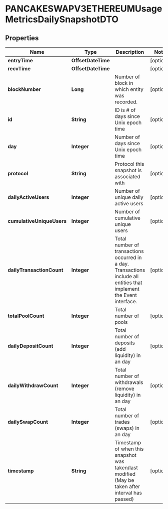 

# PANCAKESWAPV3ETHEREUMUsageMetricsDailySnapshotDTO



## Properties

| Name | Type | Description | Notes |
|------------ | ------------- | ------------- | -------------|
|**entryTime** | **OffsetDateTime** |  |  [optional] |
|**recvTime** | **OffsetDateTime** |  |  [optional] |
|**blockNumber** | **Long** | Number of block in which entity was recorded. |  [optional] |
|**id** | **String** | ID is # of days since Unix epoch time |  [optional] |
|**day** | **Integer** | Number of days since Unix epoch time |  [optional] |
|**protocol** | **String** | Protocol this snapshot is associated with |  [optional] |
|**dailyActiveUsers** | **Integer** | Number of unique daily active users |  [optional] |
|**cumulativeUniqueUsers** | **Integer** | Number of cumulative unique users |  [optional] |
|**dailyTransactionCount** | **Integer** | Total number of transactions occurred in a day. Transactions include all entities that implement the Event interface. |  [optional] |
|**totalPoolCount** | **Integer** | Total number of pools |  [optional] |
|**dailyDepositCount** | **Integer** | Total number of deposits (add liquidity) in an day |  [optional] |
|**dailyWithdrawCount** | **Integer** | Total number of withdrawals (remove liquidity) in an day |  [optional] |
|**dailySwapCount** | **Integer** | Total number of trades (swaps) in an day |  [optional] |
|**timestamp** | **String** | Timestamp of when this snapshot was taken/last modified (May be taken after interval has passed) |  [optional] |



